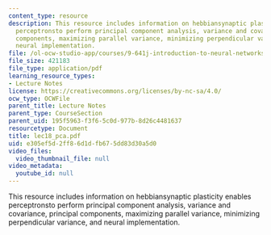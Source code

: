 ```yaml
---
content_type: resource
description: This resource includes information on hebbiansynaptic plasticity enables
  perceptronsto perform principal component analysis, variance and covariance, principal
  components, maximizing parallel variance, minimizing perpendicular variance, and
  neural implementation.
file: /ol-ocw-studio-app/courses/9-641j-introduction-to-neural-networks-spring-2005/e305ef5d2ff86d1dfb675dd83d30a5d0_lec18_pca.pdf
file_size: 421183
file_type: application/pdf
learning_resource_types:
- Lecture Notes
license: https://creativecommons.org/licenses/by-nc-sa/4.0/
ocw_type: OCWFile
parent_title: Lecture Notes
parent_type: CourseSection
parent_uid: 195f5963-f3f6-5c0d-977b-8d26c4481637
resourcetype: Document
title: lec18_pca.pdf
uid: e305ef5d-2ff8-6d1d-fb67-5dd83d30a5d0
video_files:
  video_thumbnail_file: null
video_metadata:
  youtube_id: null
---
```

This resource includes information on hebbiansynaptic plasticity enables perceptronsto perform principal component analysis, variance and covariance, principal components, maximizing parallel variance, minimizing perpendicular variance, and neural implementation.